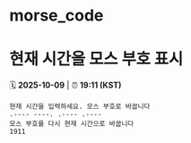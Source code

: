 # morse_code
# 현재 시간을 모스 부호 표시
<!-- MORSE_TIME_START -->
🗓️ **2025-10-09** | ⏰ **19:11 (KST)**

```
현재 시간을 입력하세요. 모스 부호로 바꿉니다
.---- ----. .---- .----
모스 부호를 다시 현재 시간으로 바꿉니다
1911
```
<!-- MORSE_TIME_END -->
